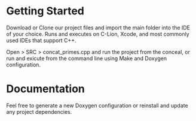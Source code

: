 Getting Started
===============

Download or Clone our project files and import the main folder into the IDE of your choice. Runs and executes on C-Lion, Xcode, and most commonly used IDEs that support C++.

Open > SRC > concat_primes.cpp and run the project from the conceal, or run and exicute from the command line using Make and Doxygen configuration.

Documentation
=============

Feel free to generate a new Doxygen configuration or reinstall and update any project dependencies.  
